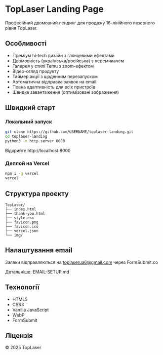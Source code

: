 # TopLaser Landing Page

Професійний двомовний лендинг для продажу 16-лінійного лазерного рівня TopLaser.

## Особливості

- Преміум hi-tech дизайн з глянцевими ефектами
- Двомовність (українська/російська) з перемикачем
- Галерея у стилі Temu з zoom-ефектом
- Відео-огляд продукту
- Таймер акції з щоденним перезапуском
- Автоматична відправка заявок на email
- Повна адаптивність для всіх пристроїв
- Швидке завантаження (оптимізовані зображення)

## Швидкий старт

### Локальний запуск

```bash
git clone https://github.com/USERNAME/toplaser-landing.git
cd toplaser-landing
python3 -m http.server 8000
```

Відкрийте http://localhost:8000

### Деплой на Vercel

```bash
npm i -g vercel
vercel
```

## Структура проєкту

```
TopLaser/
├── index.html
├── thank-you.html
├── style.css
├── favicon.png
├── favicon.ico
├── vercel.json
└── img/
```

## Налаштування email

Заявки відправляються на toplaserua6@gmail.com через FormSubmit.co

Детальніше: EMAIL-SETUP.md

## Технології

- HTML5
- CSS3
- Vanilla JavaScript
- WebP
- FormSubmit

## Ліцензія

© 2025 TopLaser
